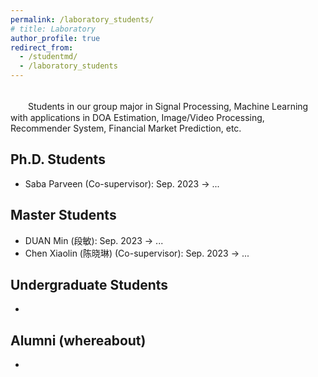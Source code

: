 ```yaml
---
permalink: /laboratory_students/
# title: Laboratory
author_profile: true
redirect_from: 
  - /studentmd/
  - /laboratory_students
---
```


<br />
　　Students in our group major in Signal Processing, Machine Learning with applications in DOA Estimation, Image/Video Processing, Recommender System, Financial Market Prediction, etc.

Ph.D. Students
--------
* Saba Parveen (Co-supervisor): Sep. 2023 -> ...

  
Master Students
--------
* DUAN Min (段敏): Sep. 2023 -> ...
* Chen Xiaolin (陈晓琳) (Co-supervisor): Sep. 2023 -> ...

Undergraduate Students
--------
* 

Alumni (whereabout)
--------
* 

